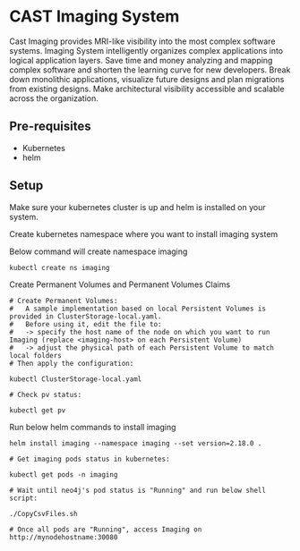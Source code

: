 # CAST Imaging System

Cast Imaging provides MRI-like visibility into the most complex software systems. Imaging System intelligently organizes complex applications into logical application layers. Save time and money analyzing and mapping complex software and shorten the learning curve for new developers. Break down monolithic applications, visualize future designs and plan migrations from existing designs. Make architectural visibility accessible and scalable across the organization.

## Pre-requisites

- Kubernetes
- helm

## Setup

Make sure your kubernetes cluster is up and helm is installed on your system.

Create kubernetes namespace where you want to install imaging system

Below command will create namespace imaging
```
kubectl create ns imaging

```

Create Permanent Volumes and Permanent Volumes Claims 
```
# Create Permanent Volumes:
#   A sample implementation based on local Persistent Volumes is provided in ClusterStorage-local.yaml.
#   Before using it, edit the file to:
#   -> specify the host name of the node on which you want to run Imaging (replace <imaging-host> on each Persistent Volume)
#   -> adjust the physical path of each Persistent Volume to match local folders
# Then apply the configuration:

kubectl ClusterStorage-local.yaml

# Check pv status:

kubectl get pv

```

Run below helm commands to install imaging
```
helm install imaging --namespace imaging --set version=2.18.0 .

# Get imaging pods status in kubernetes:

kubectl get pods -n imaging

# Wait until neo4j's pod status is "Running" and run below shell script:

./CopyCsvFiles.sh 

# Once all pods are "Running", access Imaging on http://mynodehostname:30080
```
